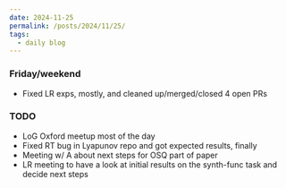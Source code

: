 ```yaml
---
date: 2024-11-25
permalink: /posts/2024/11/25/
tags:
  - daily blog
---
```


### Friday/weekend
- Fixed LR exps, mostly, and cleaned up/merged/closed 4 open PRs

### TODO
- LoG Oxford meetup most of the day
- Fixed RT bug in Lyapunov repo and got expected results, finally
- Meeting w/ A about next steps for OSQ part of paper
- LR meeting to have a look at initial results on the synth-func task and decide next steps

